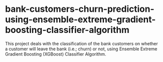 # bank-customers-churn-prediction-using-ensemble-extreme-gradient-boosting-classifier-algorithm
This project deals with the classification of the bank customers on whether a customer will leave the bank (i.e.; churn) or not, using Ensemble Extreme Gradient Boosting (XGBoost) Classifier Algorithm.

